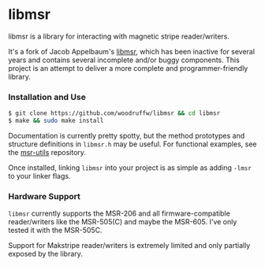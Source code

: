libmsr
======

libmsr is a library for interacting with magnetic stripe reader/writers.

It's a fork of Jacob Appelbaum's [libmsr](https://github.com/ioerror/libmsr),
which has been inactive for several years and contains several incomplete
and/or buggy components. This project is an attempt to deliver a more complete
and programmer-friendly library.

### Installation and Use

```bash
$ git clone https://github.com/woodruffw/libmsr && cd libmsr
$ make && sudo make install
```

Documentation is currently pretty spotty, but the method prototypes and
structure definitions in `libmsr.h` may be useful. For functional examples,
see the [msr-utils](https://github.com/woodruffw/msr-utils) repository.

Once installed, linking `libmsr` into your project is as simple as adding
`-lmsr` to your linker flags.

### Hardware Support

`libmsr` currently supports the MSR-206 and all firmware-compatible
reader/writers like the MSR-505(C) and maybe the MSR-605. I've only tested
it with the MSR-505C.

Support for Makstripe reader/writers is extremely limited and only partially
exposed by the library.
